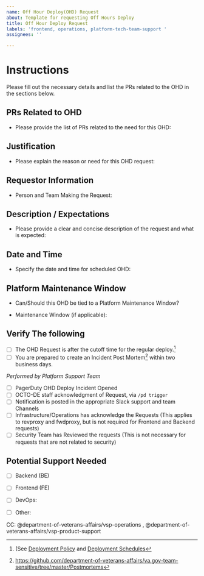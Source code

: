 ```yaml
---
name: Off Hour Deploy(OHD) Request
about: Template for requesting Off Hours Deploy
title: Off Hour Deploy Request
labels: 'frontend, operations, platform-tech-team-support '
assignees: ''

---
```

# Instructions
Please fill out the necessary details and list the PRs related to the OHD in the sections below.

## PRs Related to OHD
- Please provide the list of PRs related to the need for this OHD:
>

## Justification
- Please explain the reason or need for this OHD request:
>

## Requestor Information
- Person and Team Making the Request: 
>

## Description / Expectations
- Please provide a clear and concise description of the request and what is expected:
>

## Date and Time
- Specify the date and time for scheduled OHD:
>

## Platform Maintenance Window
- Can/Should this OHD be tied to a Platform Maintenance Window?
>

- Maintenance Window (if applicable):
>

## Verify The following
 - [ ] The OHD Request is after the cutoff time for the regular deploy.[^1] 
 - [ ] You are prepared to create an Incident Post Mortem[^2] within two business days.

[^1]: (See [Deployment Policy](https://depo-platform-documentation.scrollhelp.site/developer-docs/deployment-policies) and [Deployment Schedules](https://depo-platform-documentation.scrollhelp.site/developer-docs/Deployments.1844641889.html)
[^2]: https://github.com/department-of-veterans-affairs/va.gov-team-sensitive/tree/master/Postmortems


*Performed by Platform Support Team*
 - [ ] PagerDuty OHD Deploy Incident Opened
 - [ ] OCTO-DE staff acknowledgment of Request, via `/pd trigger`
 - [ ] Notification is posted in the appropriate Slack support and team Channels
 - [ ] Infrastructure/Operations has acknowledge the Requests (This applies to revproxy and fwdproxy, but is not required for Frontend and Backend requests)
 - [ ] Security Team has Reviewed the requests (This is not necessary for requests that are not related to security)

## Potential Support Needed
- [ ] Backend (BE)
 
- [ ] Frontend (FE)

- [ ] DevOps:

- [ ] Other:



 CC: @department-of-veterans-affairs/vsp-operations ,  @department-of-veterans-affairs/vsp-product-support
